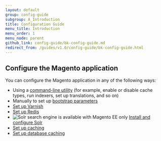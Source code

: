 ```yaml
---
layout: default
group: config-guide
subgroup: A_Introduction
title: Configuration Guide
menu_title: Introduction
menu_order: 1
menu_node: parent
github_link: config-guide/bk-config-guide.md
redirect_from: /guides/v1.0/config-guide/bk-config-guide.html
---
```


<h2 id="configuration">Configure the Magento application</h2>
You can configure the Magento application in any of the following ways:

*  	Using a <a href="{{ site.gdeurl }}config-guide/cli/config-cli.html">command-line utility</a> (for example, enable or disable cache types, run indexers, set up translations, and so on)
*  	Manually to set up <a href="{{ site.gdeurl }}config-guide/bootstrap/magento-bootstrap.html">bootstrap parameters</a>
*	<a href="{{ site.gdeurl }}config-guide/varnish/config-varnish.html">Set up Varnish</a>
*	<a href="{{ site.gdeurl }}config-guide/redis/config-redis.html">Set up Redis</a>
*	<img src="{{ site.baseurl }}common/images/ee-only_small.png" alt="Solr search engine is available with Magento EE only"> <a href="{{ site.gdeurl }}config-guide/solr/solr-overview.html">Install and configure Solr</a> 
*  	<a href="{{ site.gdeurl }}config-guide/config/caching.html">Set up caching</a>
*	<a href="{{ site.gdeurl }}config-guide/database/database.html">Set up database caching</a>



